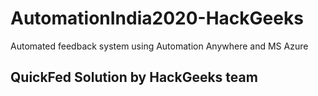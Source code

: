 # AutomationIndia2020-HackGeeks
Automated feedback system using Automation Anywhere and MS Azure

## QuickFed Solution by HackGeeks team





